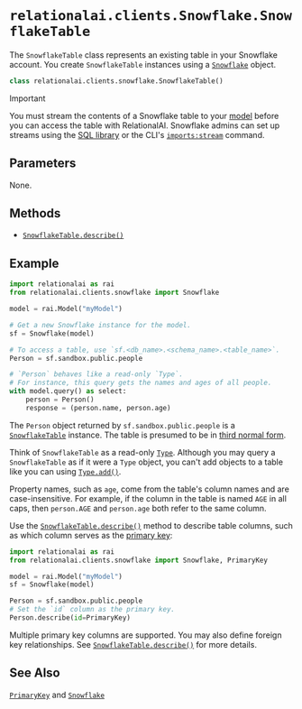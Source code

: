 # `relationalai.clients.Snowflake.SnowflakeTable`

The `SnowflakeTable` class represents an existing table in your Snowflake account.
You create `SnowflakeTable` instances using a [`Snowflake`](../Snowflake.md) object.

```python
class relationalai.clients.snowflake.SnowflakeTable()
```

> [!IMPORTANT]
> You must stream the contents of a Snowflake table to your [model](../../../Model/README.md)
> before you can access the table with RelationalAI.
> Snowflake admins can set up streams using the [SQL library](../../../../sql/README.md)
> or the CLI's [`imports:stream`](../../../../cli/README.md#importsstream) command.

## Parameters

None.

## Methods

- [`SnowflakeTable.describe()`](./describe.md)

## Example

```python
import relationalai as rai
from relationalai.clients.snowflake import Snowflake

model = rai.Model("myModel")

# Get a new Snowflake instance for the model.
sf = Snowflake(model)

# To access a table, use `sf.<db_name>.<schema_name>.<table_name>`.
Person = sf.sandbox.public.people

# `Person` behaves like a read-only `Type`.
# For instance, this query gets the names and ages of all people.
with model.query() as select:
    person = Person()
    response = (person.name, person.age)
```

The `Person` object returned by `sf.sandbox.public.people` is a [`SnowflakeTable`](./SnowflakeTable.md) instance.
The table is presumed to be in [third normal form](https://en.wikipedia.org/wiki/Third_normal_form).

Think of `SnowflakeTable` as a read-only [`Type`](../../Type/__call__.md).
Although you may query a `SnowflakeTable` as if it were a `Type` object,
you can't add objects to a table like you can using [`Type.add()`](../../Type/add.md).

Property names, such as `age`, come from the table's column names and are case-insensitive.
For example, if the column in the table is named `AGE` in all caps,
then `person.AGE` and `person.age` both refer to the same column.

Use the [`SnowflakeTable.describe()`](./SnowflakeTable/describe.md) method to describe table columns,
such as which column serves as the [primary key](./PrimaryKey.md):

```python
import relationalai as rai
from relationalai.clients.snowflake import Snowflake, PrimaryKey

model = rai.Model("myModel")
sf = Snowflake(model)

Person = sf.sandbox.public.people
# Set the `id` column as the primary key.
Person.describe(id=PrimaryKey)
```

Multiple primary key columns are supported.
You may also define foreign key relationships.
See [`SnowflakeTable.describe()`](./SnowflakeTable/describe.md) for more details.

## See Also

[`PrimaryKey`](./PrimaryKey.md) and [`Snowflake`](../Snowflake.md)
